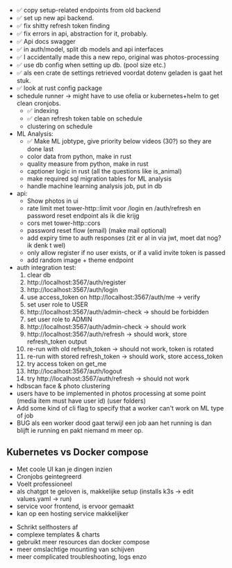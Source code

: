 * ✅ copy setup-related endpoints from old backend
* ✅ set up new api backend.
* ✅ fix shitty refresh token finding
* ✅ fix errors in api, abstraction for it, probably.
* ✅ Api docs swagger
* ✅ in auth/model, split db models and api interfaces
* ✅ I accidentally made this a new repo, original was photos-processing
* ✅ use db config when setting up db. (pool size etc.)
* ✅ als een crate de settings retrieved voordat dotenv geladen is gaat het stuk.
* ✅ look at rust config package
* schedule runner -> might have to use ofelia or kubernetes+helm to get clean cronjobs. 
  * ✅ indexing
  * ✅ clean refresh token table on schedule
  * clustering on schedule
* ML Analysis:
  * ✅ Make ML jobtype, give priority below videos (30?) so they are done last
  * color data from python, make in rust
  * quality measure from python, make in rust
  * captioner logic in rust (all the questions like is_animal)
  * make required sql migration tables for ML analysis
  * handle machine learning analysis job, put in db
* api:
    * Show photos in ui
    * rate limit met tower-http::limit voor /login en /auth/refresh en password reset endpoint als ik die krijg
    * cors met tower-http::cors
    * password reset flow (email) (make mail optional)
    * add expiry time to auth responses (zit er al in via jwt, moet dat nog? ik denk t wel)
    * only allow register if no user exists, or if a valid invite token is passed
    * add random image + theme endpoint
* auth integration test:
    1. clear db
    2. http://localhost:3567/auth/register
    3. http://localhost:3567/auth/login
    4. use access_token on http://localhost:3567/auth/me -> verify
    5. set user role to USER
    6. http://localhost:3567/auth/admin-check -> should be forbidden
    7. set user role to ADMIN
    8. http://localhost:3567/auth/admin-check -> should work
    9. http://localhost:3567/auth/refresh -> should work, store refresh_token output
    10. re-run with old refresh_token -> should not work, token is rotated
    11. re-run with stored refresh_token -> should work, store access_token
    12. try access token on get_me
    13. http://localhost:3567/auth/logout
    14. try http://localhost:3567/auth/refresh -> should not work
* hdbscan face & photo clustering
* users have to be implemented in photos processing at some point (media item must have user id) (user folders)
* Add some kind of cli flag to specify that a worker can't work on ML type of job
* BUG als een worker dood gaat terwijl een job aan het running is dan blijft ie running en pakt niemand m meer op.


## Kubernetes vs Docker compose

+ Met coole UI kan je dingen inzien
+ Cronjobs geintegreerd
+ Voelt professioneel
+ als chatgpt te geloven is, makkelijke setup (installs k3s -> edit values.yaml -> run)
+ service voor frontend, is ervoor gemaakt
+ kan op een hosting service makkelijker

- Schrikt selfhosters af
- complexe templates & charts
- gebruikt meer resources dan docker compose
- meer omslachtige mounting van schijven
- meer complicated troubleshooting, logs enzo
